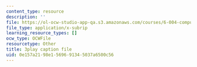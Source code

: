 ```yaml
---
content_type: resource
description: ''
file: https://ol-ocw-studio-app-qa.s3.amazonaws.com/courses/6-004-computation-structures-spring-2017/0e157a2198e1569691345037a6500c56_RiD2xxcrsxg.vtt
file_type: application/x-subrip
learning_resource_types: []
ocw_type: OCWFile
resourcetype: Other
title: 3play caption file
uid: 0e157a21-98e1-5696-9134-5037a6500c56
---
```

